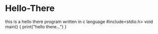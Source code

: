# Hello-There
this is a hello there program written in c language
#include<stdio.h>
void main()
{
  print("hello there...")
}
